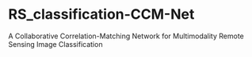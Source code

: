 # RS_classification-CCM-Net
A Collaborative Correlation-Matching Network for Multimodality Remote Sensing Image Classification
